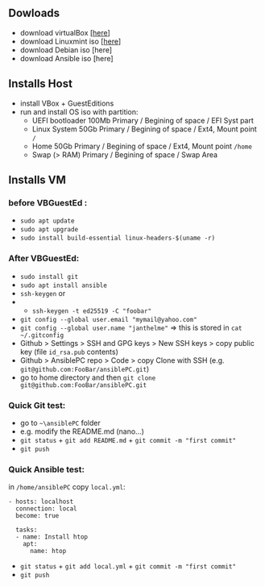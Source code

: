 ## Dowloads
- download virtualBox [[here](https://www.virtualbox.org/wiki/Downloads)]
- download Linuxmint iso [[here](https://www.linuxmint.com/download.php)]
- download Debian iso [here]
- download Ansible iso [here]

## Installs Host
- install VBox + GuestEditions
- run and install OS iso with partition:
	- UEFI bootloader 100Mb Primary / Begining of space / EFI Syst part  
	- Linux System 50Gb Primary / Begining of space / Ext4, Mount point `/`
	- Home 50Gb Primary / Begining of space / Ext4, Mount point `/home`
	- Swap (> RAM) Primary / Begining of space / Swap Area

## Installs VM
### before VBGuestEd : 
- `sudo apt update` 
- `sudo apt upgrade`
- `sudo install build-essential linux-headers-$(uname -r)`
### After VBGuestEd:
- `sudo install git`
- `sudo apt install ansible`
- `ssh-keygen` or
- - `ssh-keygen -t ed25519 -C "foobar"`
- `git config --global user.email "mymail@yahoo.com"`
- `git config --global user.name "janthelme"`
  => this is stored in `cat ~/.gitconfig` 
- Github > Settings > SSH and GPG keys > New SSH keys > copy public key (file `id_rsa.pub` contents)
- Github > AnsiblePC repo > Code > copy Clone with SSH (e.g. `git@github.com:FooBar/ansiblePC.git`)
- go to home directory and then `git clone git@github.com:FooBar/ansiblePC.git`
### Quick Git test:
- go to `~\ansiblePC` folder
- e.g. modify the README.md (nano...)
- `git status` + `git add README.md` + `git commit -m "first commit"`
- `git push`

### Quick Ansible test:
in `/home/ansiblePC` copy `local.yml`:
```
- hosts: localhost
  connection: local
  become: true

  tasks:
  - name: Install htop
    apt:
      name: htop  
```
- `git status` + `git add local.yml` + `git commit -m "first commit"`
- `git push`
